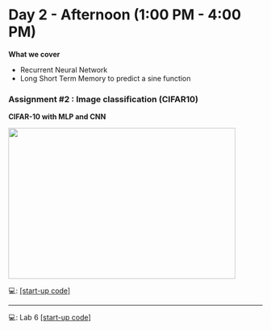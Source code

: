 # Day 2 - Afternoon (1:00 PM - 4:00 PM)

**What we cover**
* Recurrent Neural Network
* Long Short Term Memory to predict a sine function

### Assignment #2 : Image classification (CIFAR10) ###

__CIFAR-10 with MLP and CNN__

<img src="https://github.com/isaacyeSN/SS2021/blob/main/Day2PM/cifar-10.png" width="450" height="300"/>

:computer:: [[start-up code]](https://github.com/isaacyeSN/SS2021/blob/main/Day2PM/SS21_assgn2.ipynb)


---

:computer:: Lab 6 [[start-up code]](https://github.com/isaacyeSN/SS2021/blob/main/Day2PM/SS21_lab6.ipynb)
